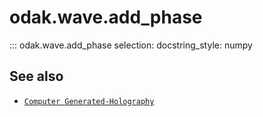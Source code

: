 # odak.wave.add_phase

::: odak.wave.add_phase
    selection:
        docstring_style: numpy

## See also

* [`Computer Generated-Holography`](../../cgh.md)
